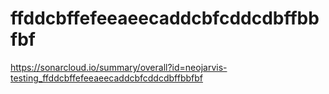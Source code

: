 # ffddcbffefeeaeecaddcbfcddcdbffbbfbf
https://sonarcloud.io/summary/overall?id=neojarvis-testing_ffddcbffefeeaeecaddcbfcddcdbffbbfbf
